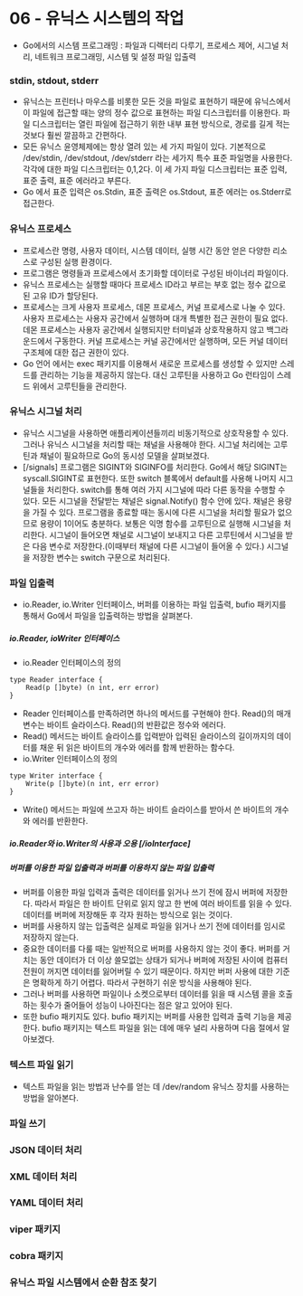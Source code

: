 # 06 - 유닉스 시스템의 작업
- Go에서의 시스템 프로그래밍 : 파일과 디렉터리 다루기, 프로세스 제어, 시그널 처리, 네트워크 프로그래밍, 시스템 및 설정 파일 입출력

### stdin, stdout, stderr
- 유닉스는 프린터나 마우스를 비롯한 모든 것을 파일로 표현하기 때문에 유닉스에서 이 파일에 접근할 때는 양의 정수 값으로 표현하는 파일 디스크립터를 이용한다. 파일 디스크립터는 열린 파일에 접근하기 위한 내부 표현 방식으로, 경로를 길게 적는 것보다 훨씬 깔끔하고 간편하다. 
- 모든 유닉스 윤영체제에는 항상 열려 있는 세 가지 파일이 있다. 기본적으로 /dev/stdin, /dev/stdout, /dev/stderr 라는 세가지 특수 표준 파일명을 사용한다. 각각에 대한 파일 디스크립터는 0,1,2다. 이 세 가지 파일 디스크립터는 표준 입력, 표준 출력, 표준 에러라고 부른다.
- Go 에서 표준 입력은 os.Stdin, 표준 출력은 os.Stdout, 표준 에러는 os.Stderr로 접근한다.

### 유닉스 프로세스
- 프로세스란 명령, 사용자 데이터, 시스템 데이터, 실행 시간 동안 얻은 다양한 리소스로 구성된 실행 환경이다.
- 프로그램은 명령들과 프로세스에서 초기화할 데이터로 구성된 바이너리 파일이다. 
- 유닉스 프로세스는 실행할 때마다 프로세스 ID라고 부르는 부호 없는 정수 값으로 된 고유 ID가 할당된다.
- 프로세스는 크게 사용자 프로세스, 데몬 프로세스, 커널 프로세스로 나눌 수 있다. 사용자 프로세스는 사용자 공간에서 실행하며 대개 특별한 접근 권한이 필요 없다. 데몬 프로세스는 사용자 공간에서 실행되지만 터미널과 상호작용하지 않고 백그라운드에서 구동한다. 커널 프로세스는 커널 공간에서만 실행하며, 모든 커널 데이터 구조체에 대한 접근 권한이 있다.
- Go 언어 에서는 exec 패키지를 이용해서 새로운 프로세스를 생성할 수 있지만 스레드를 관리하는 기능을 제공하지 않는다. 대신 고루틴을 사용하고 Go 런타임이 스레드 위에서 고루틴들을 관리한다.

### 유닉스 시그널 처리
- 유닉스 시그널을 사용하면 애플리케이션들끼리 비동기적으로 상호작용할 수 있다. 그러나 유닉스 시그널을 처리할 때는 채널을 사용해야 한다. 시그널 처리에는 고루틴과 채널이 필요하므로 Go의 동시성 모델을 살펴보겠다.
- [/signals] 프로그램은 SIGINT와 SIGINFO를 처리한다. Go에서 해당 SIGINT는 syscall.SIGINT로 표현한다. 또한 switch 블록에서 default를 사용해 나머지 시그널들을 처리한다. switch를 통해 여러 가지 시그널에 따라 다른 동작을 수행할 수 있다. 모든 시그널을 전달받는 채널은 signal.Notify() 함수 안에 있다. 채널은 용량을 가질 수 있다. 프로그램을 종료할 때는 동시에 다른 시그널을 처리할 필요가 없으므로 용량이 1이어도 충분하다. 보통은 익명 함수를 고루틴으로 실행해 시그널을 처리한다. 시그널이 들어오면 채널로 시그널이 보내지고 다른 고루틴에서 시그널을 받은 다음 변수로 저장한다.(이때부터 채널에 다른 시그널이 들어올 수 있다.) 시그널을 저장한 변수는 switch 구문으로 처리된다.

### 파일 입출력
- io.Reader, io.Writer 인터페이스, 버퍼를 이용하는 파일 입출력, bufio 패키지를 통해서 Go에서 파일을 입출력하는 방법을 살펴본다.
##### io.Reader, ioWriter 인터페이스
- io.Reader 인터페이스의 정의
```
type Reader interface {
    Read(p []byte) (n int, err error)
}
```
- Reader 인터페이스를 만족하려면 하나의 메서드를 구현해야 한다. Read()의 매개변수는 바이트 슬라이스다. Read()의 반환값은 정수와 에러다.
- Read() 메서드는 바이트 슬라이스를 입력받아 입력된 슬라이스의 길이까지의 데이터를 채운 뒤 읽은 바이트의 개수와 에러를 함께 반환하는 함수다.
- io.Writer 인터페이스의 정의
```
type Writer interface {
    Write(p []byte)(n int, err error)
}
```
- Write() 메서드는 파일에 쓰고자 하는 바이트 슬라이스를 받아서 쓴 바이트의 개수와 에러를 반환한다.

##### io.Reader와 io.Writer의 사용과 오용 [/ioInterface]
##### 버퍼를 이용한 파일 입출력과 버퍼를 이용하지 않는 파일 입출력
- 버퍼를 이용한 파일 입력과 출력은 데이터를 읽거나 쓰기 전에 잠시 버퍼에 저장한다. 따라서 파일은 한 바이트 단위로 읽지 않고 한 번에 여러 바이트를 읽을 수 있다. 데이터를 버퍼에 저장해둔 후 각자 원하는 방식으로 읽는 것이다.
- 버퍼를 사용하지 않는 입출력은 실제로 파일을 읽거나 쓰기 전에 데이터를 임시로 저장하지 않는다.
- 중요한 데이터를 다룰 때는 일반적으로 버퍼를 사용하지 않는 것이 좋다. 버퍼를 거치는 동안 데이터가 더 이상 쓸모없는 상태가 되거나 버퍼에 저장된 사이에 컴퓨터 전원이 꺼지면 데이터를 잃어버릴 수 있기 때문이다. 하지만 버퍼 사용에 대한 기준은 명확하게 하기 어렵다. 따라서 구현하기 쉬운 방식을 사용해야 된다. 
- 그러나 버퍼를 사용하면 파일이나 소켓으로부터 데이터를 읽을 때 시스템 콜을 호출하는 횟수가 줄어들어 성능이 나아진다는 점은 알고 있어야 된다. 
- 또한 bufio 패키지도 있다. bufio 패키지는 버퍼를 사용한 입력과 출력 기능을 제공한다. bufio 패키지는 텍스트 파일을 읽는 데에 매우 널리 사용하며 다음 절에서 알아보겠다.

### 텍스트 파일 읽기
- 텍스트 파일을 읽는 방법과 난수를 얻는 데 /dev/random 유닉스 장치를 사용하는 방법을 알아본다.



### 파일 쓰기

### JSON 데이터 처리

### XML 데이터 처리

### YAML 데이터 처리

### viper 패키지

### cobra 패키지

### 유닉스 파일 시스템에서 순환 참조 찾기